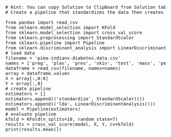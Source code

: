 <pre class="file" data-target="clipboard">
# Hint: You can copy Solution to ClipBoard from Solution tab in Step 2
# Create a pipeline that standardizes the data then creates a model

from pandas import read_csv
from sklearn.model_selection import KFold
from sklearn.model_selection import cross_val_score
from sklearn.preprocessing import StandardScaler
from sklearn.pipeline import Pipeline
from sklearn.discriminant_analysis import LinearDiscriminantAnalysis
# load data
filename = 'pima-indians-diabetes.data.csv'
names = ['preg', 'plas', 'pres', 'skin', 'test', 'mass', 'pedi', 'age', 'class']
dataframe = read_csv(filename, names=names)
array = dataframe.values
X = array[:,0:8]
Y = array[:,8]
# create pipeline
estimators = []
estimators.append(('standardize', StandardScaler()))
estimators.append(('lda', LinearDiscriminantAnalysis()))
model = Pipeline(estimators)
# evaluate pipeline
kfold = KFold(n_splits=10, random_state=7)
results = cross_val_score(model, X, Y, cv=kfold)
print(results.mean())

</pre>